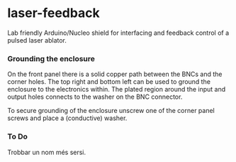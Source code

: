 # laser-feedback
Lab friendly Arduino/Nucleo shield for interfacing and feedback control of a pulsed laser ablator.

### Grounding the enclosure
On the front panel there is a solid copper path between the BNCs and the corner holes. The top right and bottom left can be used to ground the enclosure to the electronics within. The plated region around the input and output holes connects to the washer on the BNC connector. 

To secure grounding of the enclosure unscrew one of the corner panel screws and place a (conductive) washer.  

### To Do
Trobbar un nom més sersi.
